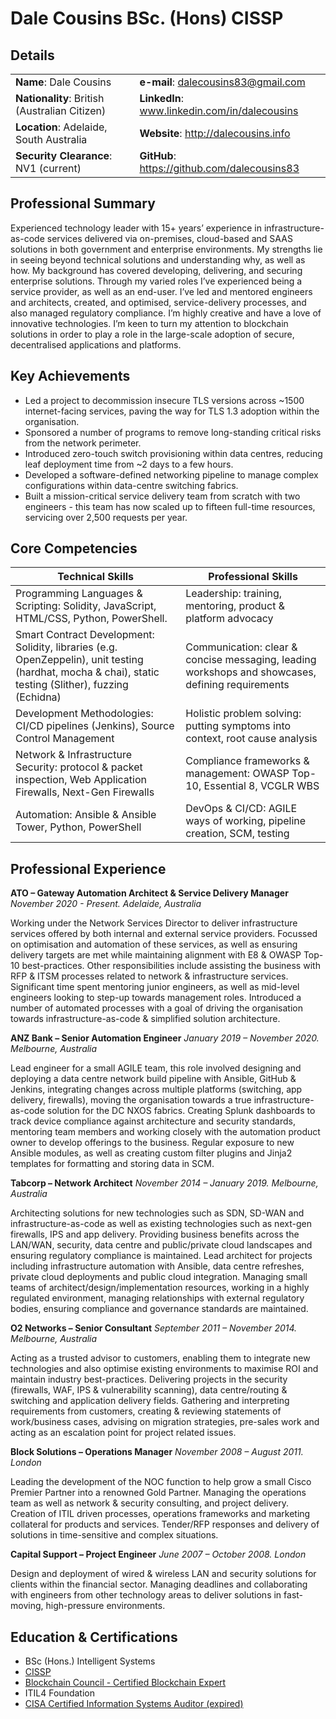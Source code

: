 # Dale Cousins BSc. (Hons) CISSP 

## Details
| | |
| ----------- | ----------- |
| __Name__: Dale Cousins | __e-mail__: dalecousins83@gmail.com |
| __Nationality__: British (Australian Citizen) | __LinkedIn__: www.linkedin.com/in/dalecousins |
| __Location__: Adelaide, South Australia | __Website__: http://dalecousins.info |
| __Security Clearance__: NV1 (current) | __GitHub__: https://github.com/dalecousins83 | |



## Professional Summary

Experienced technology leader with 15+ years’ experience in infrastructure-as-code services delivered via on-premises, cloud-based and SAAS solutions in both government and enterprise environments. My strengths lie in seeing beyond technical solutions and understanding why, as well as how.
My background has covered developing, delivering, and securing enterprise solutions. Through my varied roles I’ve experienced being a service provider, as well as an end-user. I’ve led and mentored engineers and architects, created, and optimised, service-delivery processes, and also managed regulatory compliance.
I’m highly creative and have a love of innovative technologies. I’m keen to turn my attention to blockchain solutions in order to play a role in the large-scale adoption of secure, decentralised applications and platforms.

## Key Achievements
 - Led a project to decommission insecure TLS versions across ~1500 internet-facing services, paving the way for TLS 1.3 adoption within the organisation.
 - Sponsored a number of programs to remove long-standing critical risks from the network perimeter. 
 - Introduced zero-touch switch provisioning within data centres, reducing leaf deployment time from ~2 days to a few hours.
 - Developed a software-defined networking pipeline to manage complex configurations within data-centre switching fabrics.
 - Built a mission-critical service delivery team from scratch with two engineers - this team has now scaled up to fifteen full-time resources, servicing over 2,500 requests per year.

## Core Competencies
|Technical Skills | Professional Skills |
| ----------- | ----------- |
| Programming Languages & Scripting: Solidity, JavaScript, HTML/CSS, Python, PowerShell. | Leadership: training, mentoring, product & platform advocacy | 
| Smart Contract Development: Solidity, libraries (e.g. OpenZeppelin), unit testing (hardhat, mocha & chai), static testing (Slither), fuzzing (Echidna) | Communication: clear & concise messaging, leading workshops and showcases, defining requirements | 
| Development Methodologies: CI/CD pipelines (Jenkins), Source Control Management | Holistic problem solving: putting symptoms into context, root cause analysis | 
| Network & Infrastructure Security: protocol & packet inspection, Web Application Firewalls, Next-Gen Firewalls | Compliance frameworks & management: OWASP Top-10, Essential 8, VCGLR WBS | 
| Automation: Ansible & Ansible Tower, Python, PowerShell | DevOps & CI/CD: AGILE ways of working, pipeline creation, SCM, testing | 


## Professional Experience
**ATO – Gateway Automation Architect & Service Delivery Manager**
*November 2020 - Present. Adelaide, Australia*

Working under the Network Services Director to deliver infrastructure services offered by both internal and external service providers. Focussed on optimisation and automation of these services, as well as ensuring delivery targets are met while maintaining alignment with E8 & OWASP Top-10 best-practices. Other responsibilities include assisting the business with RFP & ITSM processes related to network & infrastructure services. Significant time spent mentoring junior engineers, as well as mid-level engineers looking to step-up towards management roles. Introduced a number of automated processes with a goal of driving the organisation towards infrastructure-as-code & simplified solution architecture.


**ANZ Bank – Senior Automation Engineer**
*January 2019 – November 2020. Melbourne, Australia*

Lead engineer for a small AGILE team, this role involved designing and deploying a data centre network build pipeline with Ansible, GitHub & Jenkins, integrating changes across multiple platforms (switching, app delivery, firewalls), moving the organisation towards a true infrastructure-as-code solution for the DC NXOS fabrics. Creating Splunk dashboards to track device compliance against architecture and security standards, mentoring team members and working closely with the automation product owner to develop offerings to the business. Regular exposure to new Ansible modules, as well as creating custom filter plugins and Jinja2 templates for formatting and storing data in SCM.


**Tabcorp – Network Architect**
*November 2014 – January 2019. Melbourne, Australia*

Architecting solutions for new technologies such as SDN, SD-WAN and infrastructure-as-code as well as existing technologies such as next-gen firewalls, IPS and app delivery. 
Providing business benefits across the LAN/WAN, security, data centre and public/private cloud landscapes and ensuring regulatory compliance is maintained. Lead architect for projects including infrastructure automation with Ansible, data centre refreshes, private cloud deployments and public cloud integration. Managing small teams of architect/design/implementation resources, working in a highly regulated environment, managing relationships with external regulatory bodies, ensuring compliance and governance standards are maintained.


**O2 Networks – Senior Consultant**
*September 2011 – November 2014. Melbourne, Australia* 

Acting as a trusted advisor to customers, enabling them to integrate new technologies and also optimise existing environments to maximise ROI and maintain industry best-practices. Delivering projects in the security (firewalls, WAF, IPS & vulnerability scanning), data centre/routing & switching and application delivery fields. 
Gathering and interpreting requirements from customers, creating & reviewing statements of work/business cases, advising on migration strategies, pre-sales work and acting as an escalation point for project related issues.


**Block Solutions – Operations Manager**
*November 2008 – August 2011. London*

Leading the development of the NOC function to help grow a small Cisco Premier Partner into a renowned Gold Partner. Managing the operations team as well as network & security consulting, and project delivery. Creation of ITIL driven processes, operations frameworks and marketing collateral for products and services. Tender/RFP responses and delivery of solutions in time-sensitive and complex situations.


**Capital Support – Project Engineer**
*June 2007 – October 2008. London*

Design and deployment of wired & wireless LAN and security solutions for clients within the financial sector. Managing deadlines and collaborating with engineers from other technology areas to deliver solutions in fast-moving, high-pressure environments. 


## Education & Certifications
 - BSc (Hons.) Intelligent Systems
 - [CISSP](https://www.credly.com/badges/7ec02ad2-1393-40a2-9839-66cad171ff80/public_url)
 - [Blockchain Council - Certified Blockchain Expert](https://certificates.blockchain-council.org/9131495a-06c9-4b99-8aba-c52d370c7bf0#acc.lThBWFJu) 
 - ITIL4 Foundation
 - [CISA Certified Information Systems Auditor (expired)](https://www.credly.com/earner/earned/badge/9b211965-06b0-4035-b2eb-3661c27d507e)
